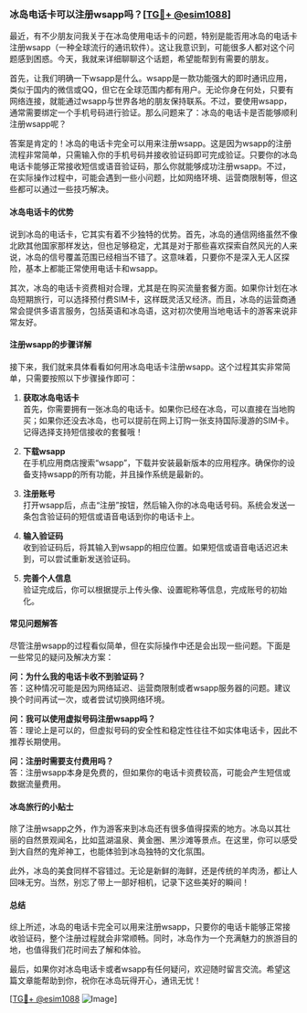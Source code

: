 ### 冰岛电话卡可以注册wsapp吗？[[TG💪+ @esim1088](https://t.me/s/esim1088)]

最近，有不少朋友问我关于在冰岛使用电话卡的问题，特别是能否用冰岛的电话卡注册wsapp（一种全球流行的通讯软件）。这让我意识到，可能很多人都对这个问题感到困惑。今天，我就来详细聊聊这个话题，希望能帮到有需要的朋友。

首先，让我们明确一下wsapp是什么。wsapp是一款功能强大的即时通讯应用，类似于国内的微信或QQ，但它在全球范围内都有用户。无论你身在何处，只要有网络连接，就能通过wsapp与世界各地的朋友保持联系。不过，要使用wsapp，通常需要绑定一个手机号码进行验证。那么问题来了：冰岛的电话卡是否能够顺利注册wsapp呢？

答案是肯定的！冰岛的电话卡完全可以用来注册wsapp。这是因为wsapp的注册流程非常简单，只需输入你的手机号码并接收验证码即可完成验证。只要你的冰岛电话卡能够正常接收短信或语音验证码，那么你就能够成功注册wsapp。不过，在实际操作过程中，可能会遇到一些小问题，比如网络环境、运营商限制等，但这些都可以通过一些技巧解决。

#### 冰岛电话卡的优势

说到冰岛的电话卡，它其实有着不少独特的优势。首先，冰岛的通信网络虽然不像北欧其他国家那样发达，但也足够稳定，尤其是对于那些喜欢探索自然风光的人来说，冰岛的信号覆盖范围已经相当不错了。这意味着，只要你不是深入无人区探险，基本上都能正常使用电话卡和wsapp。

其次，冰岛的电话卡资费相对合理，尤其是在购买流量套餐方面。如果你计划在冰岛短期旅行，可以选择预付费SIM卡，这样既灵活又经济。而且，冰岛的运营商通常会提供多语言服务，包括英语和冰岛语，这对初次使用当地电话卡的游客来说非常友好。

#### 注册wsapp的步骤详解

接下来，我们就来具体看看如何用冰岛电话卡注册wsapp。这个过程其实非常简单，只需要按照以下步骤操作即可：

1. **获取冰岛电话卡**  
   首先，你需要拥有一张冰岛的电话卡。如果你已经在冰岛，可以直接在当地购买；如果你还没去冰岛，也可以提前在网上订购一张支持国际漫游的SIM卡。记得选择支持短信接收的套餐哦！

2. **下载wsapp**  
   在手机应用商店搜索“wsapp”，下载并安装最新版本的应用程序。确保你的设备支持wsapp的所有功能，并且操作系统是最新的。

3. **注册账号**  
   打开wsapp后，点击“注册”按钮，然后输入你的冰岛电话号码。系统会发送一条包含验证码的短信或语音电话到你的电话卡上。

4. **输入验证码**  
   收到验证码后，将其输入到wsapp的相应位置。如果短信或语音电话迟迟未到，可以尝试重新发送验证码。

5. **完善个人信息**  
   验证完成后，你可以根据提示上传头像、设置昵称等信息，完成账号的初始化。

#### 常见问题解答

尽管注册wsapp的过程看似简单，但在实际操作中还是会出现一些问题。下面是一些常见的疑问及解决方案：

**问：为什么我的电话卡收不到验证码？**  
答：这种情况可能是因为网络延迟、运营商限制或者wsapp服务器的问题。建议换个时间再试一次，或者尝试切换网络环境。

**问：我可以使用虚拟号码注册wsapp吗？**  
答：理论上是可以的，但虚拟号码的安全性和稳定性往往不如实体电话卡，因此不推荐长期使用。

**问：注册时需要支付费用吗？**  
答：注册wsapp本身是免费的，但如果你的电话卡资费较高，可能会产生短信或数据流量费用。

#### 冰岛旅行的小贴士

除了注册wsapp之外，作为游客来到冰岛还有很多值得探索的地方。冰岛以其壮丽的自然景观闻名，比如蓝湖温泉、黄金圈、黑沙滩等景点。在这里，你可以感受到大自然的鬼斧神工，也能体验到冰岛独特的文化氛围。

此外，冰岛的美食同样不容错过。无论是新鲜的海鲜，还是传统的羊肉汤，都让人回味无穷。当然，别忘了带上一部好相机，记录下这些美好的瞬间！

#### 总结

综上所述，冰岛的电话卡完全可以用来注册wsapp，只要你的电话卡能够正常接收验证码，整个注册过程就会非常顺畅。同时，冰岛作为一个充满魅力的旅游目的地，也值得我们花时间去了解和体验。

最后，如果你对冰岛电话卡或者wsapp有任何疑问，欢迎随时留言交流。希望这篇文章能帮助到你，祝你在冰岛玩得开心，通讯无忧！

[[TG💪+ @esim1088](https://t.me/s/esim1088) ![Image](https://i.postimg.cc/4NQfJmqS/Snipaste-2025-05-13-00-14-12.png)]